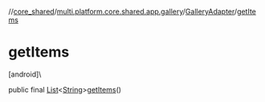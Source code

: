 //[core_shared](../../../index.md)/[multi.platform.core.shared.app.gallery](../index.md)/[GalleryAdapter](index.md)/[getItems](get-items.md)

# getItems

[android]\

public final [List](https://docs.oracle.com/javase/8/docs/api/java/util/List.html)&lt;[String](https://docs.oracle.com/javase/8/docs/api/java/lang/String.html)&gt;[getItems](get-items.md)()
